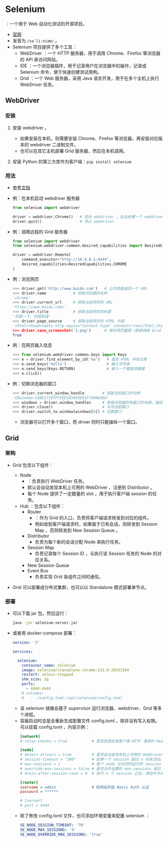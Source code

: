 # Selenium

：一个用于 Web 自动化测试的开源项目。
- [官网](https://www.selenium.dev/)
- 发音为 `/səˈliːniəm/` 。
- Selenium 项目提供了多个工具：
  - WebDriver ：一个 HTTP 服务器，用于调用 Chrome、Firefox 等浏览器的 API 来访问网站。
  - IDE ：一个浏览器插件，用于记录用户在浏览器中的操作，记录成 Selenium 命令，便于快速创建测试用例。
  - Grid ：一个 Web 服务器，采用 Java 语言开发，用于在多个主机上执行 WebDriver 任务。

## WebDriver

### 安装

1. 安装 webdriver 。
    - 如果安装在本机，则需要安装 Chrome、Firefox 等浏览器，再安装对应版本的 webdriver 二进制文件。
    - 也可以在其它主机部署 Grid 服务器，然后在本机调用。

2. 安装 Python 的第三方库作为客户端：`pip install selenium`

### 用法

- [参考文档](https://selenium-python.readthedocs.io/)

- 例：在本机启动 webdriver 服务器
  ```py
  from selenium import webdriver

  driver = webdriver.Chrome()   # 启动 webdriver 。这会创建一个 webdriver 子进程，它又会创建几个 Chrome 子进程
  driver.quit()                 # 终止 webdriver
  ```

- 例：调用远程的 Grid 服务器
  ```py
  from selenium import webdriver
  from selenium.webdriver.common.desired_capabilities import DesiredCapabilities

  driver = webdriver.Remote(
      command_executor="http://10.0.0.1:4444",
      desired_capabilities=DesiredCapabilities.CHROME
  )
  ```

- 例：浏览网页
  ```py
  >>> driver.get('http://www.baidu.com')   # 让浏览器返回一个 URL
  >>> driver.name            # 获取浏览器的名称
  'chrome'
  >>> driver.current_url     # 获取当前网页的 URL
  'https://www.baidu.com/'
  >>> driver.title           # 获取当前网页的标题
  '百度一下，你就知道'
  >>> driver.page_source     # 获取当前网页的 HTML 内容
  '<html><head><meta http-equiv="Content-Type" content="text/html;charset=utf-8">...
  >>> driver.save_screenshot('1.png')      # 保存网页截图（即使调用 Grid ，也能保存到本机）
  True
  ```

- 例：在网页输入信息
  ```py
  >>> from selenium.webdriver.common.keys import Keys
  >>> e = driver.find_element_by_id('kw')   # 查找 HTML 中的元素
  >>> e.send_keys('hello')                  # 输入字符串
  >>> e.send_keys(Keys.RETURN)              # 输入一个键盘快捷键
  >>> e.click()
  ```

- 例：切换浏览器的窗口
  ```py
  >>> driver.current_window_handle        # 获取当前窗口的句柄
  'CDwindow-C88E17197FCFDE3459E9E81F7498A3EA'
  >>> windows = driver.window_handles     # 获取浏览器所有窗口的句柄，返回一个 list
  >>> driver.close()                      # 关闭当前窗口
  >>> driver.switch_to.window(windows[0]) # 切换窗口
  ```
  - 浏览器可以打开多个窗口，而 driver 同时只能操纵一个窗口。

## Grid

### 架构

- Grid 包含以下组件：
  - Node
    - ：负责执行 WebDriver 任务。
    - 默认会自动发现本机上可用的 WebDriver ，注册到 Distributor 。
    - 每个 Node 提供了一定数量的 slot ，用于执行客户端 session 的任务。
  - Hub ：包含以下组件：
    - Router
      - ：作为 Grid 的入口，负责将客户端请求转发到对应的组件。
      - 例如收到客户端请求时，如果属于已有会话，则转发到 Session Map ，否则转发到 New Session Queue 。
    - Distributor
      - 负责为每个新的会话分配 Node 来执行任务。
    - Session Map
      - 负责记录每个 Session ID ，与执行该 Session 任务的 Node 的对应关系。
    - New Session Queue
    - Event Bus
      - 负责实现 Grid 各组件之间的通信。

- Grid 可以部署成分布式集群，也可以以 Standalone 模式部署单节点。

### 部署

- 可以下载 jar 包，然后运行：
  ```sh
  java -jar selenium-server.jar
  ```

- 或者用 docker-compose 部署：
  ```yml
  version: '3'

  services:

    selenium:
      container_name: selenium
      image: selenium/standalone-chrome:131.0-20241204
      restart: unless-stopped
      shm_size: 2g
      ports:
        - 4444:4444
      # volumes:
      #   - ./config.toml:/opt/selenium/config.toml
  ```
  - 该 selenium 镜像会基于 supervisor 运行浏览器、webdriver、Grid 等多个进程。
  - 容器启动时总是会重新生成配置文件 config.toml ，除非没有写入权限。可以挂载 config.toml ，内容示例：
    ```ini
    [network]
    # relax-checks = true           # 是否放宽检查客户端 HTTP 请求的 Headers、Content-Type

    [node]
    # detect-drivers = true         # 是否自动发现本机上可用的 WebDriver
    # session-timeout = "300"       # 如果一个 session 超过 n 秒未活动，则删除该 session
    # max-sessions = 1              # 每个 node 允许同时运行的 session 数，默认等于 CPU 核数
    # override-max-sessions = false # 是否允许设置的 max-sessions 超过 CPU 核数
    # drain-after-session-coun = 0  # 执行 n 个 session 之后，清空并关闭该 node ，这适合 k8s 的部署模式

    [router]
    username = admin                # 给网站开启 Basic Auth 认证
    password = ******

    # [server]
    # port = 4444
    ```
  - 除了修改 config.toml 文件，也可添加环境变量来配置 selenium ：
    ```yml
    SE_NODE_SESSION_TIMEOUT: '70'
    SE_NODE_MAX_SESSIONS: '4'
    SE_NODE_OVERRIDE_MAX_SESSIONS: 'true'
    ```
